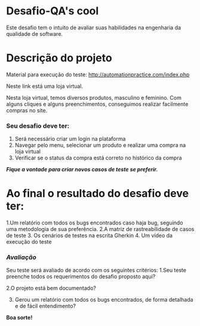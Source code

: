 # Desafio-QA's cool
Este desafio tem o intuito de avaliar suas habilidades na engenharia da qualidade de software.
# Descrição do projeto
Material para execução do teste: http://automationpractice.com/index.php

Neste link está uma loja virtual.

Nesta loja virtual, temos diversos produtos, masculino e feminino.
Com alguns cliques e alguns preenchimentos, conseguimos realizar facilmente compras no site.

###  Seu desafio deve ter: ###
1. Será necessário criar um login na plataforma
2. Navegar pelo menu, selecionar um produto e realizar uma compra na loja virtual
3. Verificar se o status da compra está correto no histórico da compra

***Fique a vontade para criar novos casos de teste se preferir.***

# Ao final o resultado do desafio deve ter:
1.Um relatório com todos os bugs encontrados caso haja bug, seguindo uma metodologia de sua preferência.
2.A matriz de rastreabilidade de casos de teste
3. Os cenários de testes na escrita Gherkin
4. Um vídeo da execução do teste
### ***Avaliação*** ###
Seu teste será avaliado de acordo com os seguintes critérios:
1.Seu teste preenche todos os requerimentos do desafio proposto aqui?

2.O projeto está bem documentado?

3. Gerou um relatório com todos os bugs encontrados, de forma detalhada e de fácil entendimento?

**Boa sorte!**

